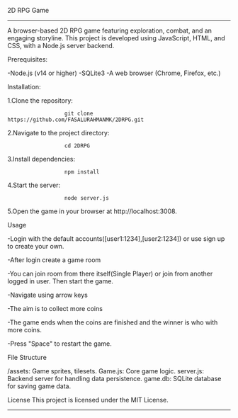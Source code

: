2D RPG Game
*********************************************************************************************************************************
A browser-based 2D RPG game featuring exploration, combat, and an engaging storyline. This project is developed using JavaScript, HTML, and CSS, with a Node.js server backend.

Prerequisites:

-Node.js (v14 or higher)
-SQLite3
-A web browser (Chrome, Firefox, etc.)

Installation:

1.Clone the repository:

                      git clone https://github.com/FASALURAHMANMK/2DRPG.git

2.Navigate to the project directory:

                      cd 2DRPG

3.Install dependencies:
 
                      npm install
4.Start the server:

                      node server.js

5.Open the game in your browser at http://localhost:3008.

Usage

-Login with the default accounts([user1:1234],[user2:1234]) or use sign up to create your own.

-After login create a game room

-You can join room from there itself(Single Player) or join from another logged in user. Then start the game.

-Navigate using arrow keys

-The aim is to collect more coins

-The game ends when the coins are finished and the winner is who with more coins.

-Press "Space" to restart the game.

File Structure

/assets: Game sprites, tilesets.
Game.js: Core game logic.
server.js: Backend server for handling data persistence.
game.db: SQLite database for saving game data.

License
This project is licensed under the MIT License.
*********************************************************************************************************************************